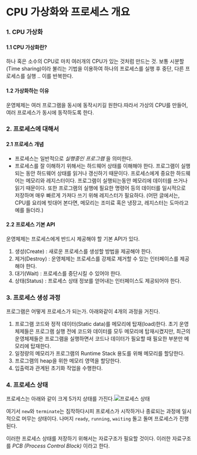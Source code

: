 # CPU 가상화와 프로세스 개요

### 1. CPU 가상화

#### 1.1 CPU 가상화란?

하나 혹은 소수의 CPU로 마치 여러개의 CPU가 있는 것처럼 만드는 것. 보통 시분할(Time sharing)이라 불리는 기법을 이용하여 하나의 프로세스를 실행 후 중단, 다른 프로세스를 실행 .. 이를 반복한다.

#### 1.2 가상화하는 이유

운영체제는 여러 프로그램을 동시에 동작시키길 원한다.따라서 가상의 CPU를 만들어, 여러 프로세스가 동시에 동작하도록 한다.

### 2. 프로세스에 대해서

#### 2.1 프로세스 개념

* 프로세스는 일반적으로 _실행중인 프로그램_ 을 의미한다.
* 프로세스를 잘 이해하기 위해서는 하드웨어 상태를 이해해야 한다. 프로그램이 실행되는 동안 하드웨어 상태를 읽거나 갱신하기 때문이다. 프로세스에게 중요한 하드웨어는 메모리와 레지스터이다. 프로그램이 실행되는동안 메모리에 데이터를 쓰거나 읽기 때문이다. 또한 프로그램의 실행에 필요한 명령어 등의 데이터를 일시적으로 저장하며 매우 빠르게 가져다 쓰기 위해 레지스터가 필요하다. (어떤 글에서는, CPU를 요리에 빗대어 본다면, 메모리는 조미료 혹은 냉장고, 레지스터는 도마라고 예를 들더라.)

#### 2.2 프로세스 기본 API

운영체제는 프로세스에게 반드시 제공해야 할 기본 API가 있다.

1. 생성(Create) : 새로운 프로세스를 생성할 방법을 제공해야 한다.
2. 제거(Destroy) : 운영체제는 프로세스를 강제로 제거할 수 있는 인터페이스를 제공해야 한다.
3. 대기(Wait) : 프로세스를 중단시킬 수 있어야 한다.
4. 상태(Status) : 프로세스 상태 정보를 얻어내는 인터페이스도 제공되어야 한다.

### 3. 프로세스 생성 과정

프로그램은 어떻게 프로세스가 되는가. 아래와같이 4개의 과정을 거친다.

1. 프로그램 코드와 정적 데이터(Static data)를 메모리에 탑재(load)한다. 초기 운영체제들은 프로그램 실행 전에 코드와 데이터를 모두 메모리에 탑재시켰지만, 최근의 운영체제들은 프로그램을 실행하면서 코드나 데이터가 필요할 때 필요한 부분만 메모리에 탑재한다.
2. 일정량의 메모리가 프로그램의 Runtime Stack 용도를 위해 메모리를 할당한다.
3. 프로그램의 heap을 위한 메모리 영역을 할당한다.
4. 입출력과 관계된 초기화 작업을 수행한다.

### 4. 프로세스 상태

프로세스는 아래와 같이 크게 5가지 상태를 가진다.![프로세스 상태](https://jaegoon.netlify.app/posts/OS/processStatus.jpg)

여기서 `new`와 `terminate`는 짐작하다시피 프로세스가 시작하거나 종료되는 과정에 일시적으로 머무는 상태이다. 나머지 `ready`, `running`, `waiting` 돌고 돌며 프로세스가 진행된다.

이러한 프로세스 상태를 저장하기 위해서는 자료구조가 필요할 것이다. 이러한 자료구조를 _PCB (Process Control Block)_ 이라고 한다.
